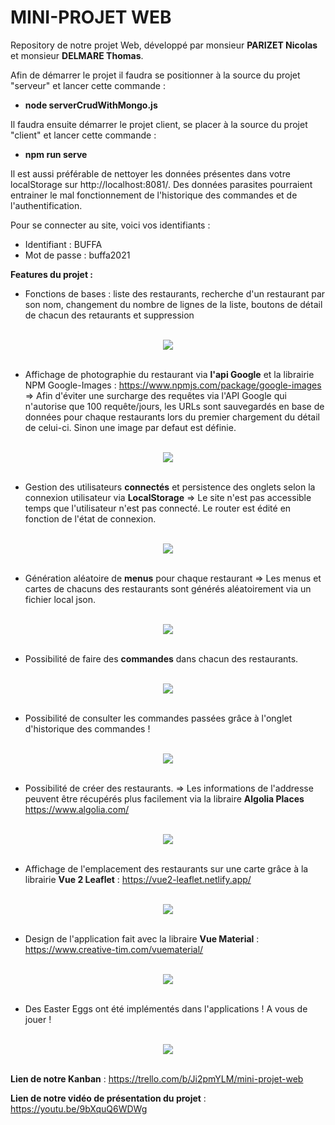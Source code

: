 # MINI-PROJET WEB

Repository de notre projet Web, développé par monsieur **PARIZET Nicolas** et monsieur **DELMARE Thomas**.  

Afin de démarrer le projet il faudra se positionner à la source du projet "serveur" et lancer cette commande :
  - **node serverCrudWithMongo.js**  

Il faudra ensuite démarrer le projet client, se placer à la source du projet "client" et lancer cette commande :
  - **npm run serve**  

Il est aussi préférable de nettoyer les données présentes dans votre localStorage sur http://localhost:8081/. Des données parasites pourraient entrainer le mal fonctionnement de l'historique des commandes et de l'authentification.

Pour se connecter au site, voici vos identifiants :
  - Identifiant : BUFFA  
  - Mot de passe : buffa2021

**Features du projet :**
  -  Fonctions de bases : liste des restaurants, recherche d'un restaurant par son nom, changement du nombre de lignes de la liste, boutons de détail de chacun des retaurants et suppression

<br />

<div align="center">
  <img src="https://media.giphy.com/media/sMP3i5b6qGQHvSIFvR/giphy.gif"/>
</div>

<br />

  -  Affichage de photographie du restaurant via **l'api Google** et la librairie NPM Google-Images : https://www.npmjs.com/package/google-images
      => Afin d'éviter une surcharge des requêtes via l'API Google qui n'autorise que 100 requête/jours, les URLs sont sauvegardés en base de données pour chaque restaurants lors du premier chargement du détail de celui-ci. Sinon une image par defaut est définie.
 
<br />

<div align="center">
  <img src="https://media.giphy.com/media/zpehynVnhUkbPMMGGy/giphy.gif"/>
</div>

<br />
      
  -  Gestion des utilisateurs **connectés** et persistence des onglets selon la connexion utilisateur via **LocalStorage**
      => Le site n'est pas accessible temps que l'utilisateur n'est pas connecté. Le router est édité en fonction de l'état de connexion.

<br />

<div align="center">
  <img src="https://media.giphy.com/media/t2ZzesoEGVEGgDuuOt/giphy.gif"/>
</div>

<br />

-  Génération aléatoire de **menus** pour chaque restaurant
      => Les menus et cartes de chacuns des restaurants sont générés aléatoirement via un fichier local json.

<br />

<div align="center">
  <img src="https://media.giphy.com/media/zW3VgwAYNWMOGoZsJC/giphy.gif"/>
</div>

<br />

  -  Possibilité de faire des **commandes** dans chacun des restaurants.
  
<br />

<div align="center">
  <img src="https://media.giphy.com/media/GOiwo3YE8nkEjpcxfb/giphy.gif"/>
</div>

<br />

  - Possibilité de consulter les commandes passées grâce à l'onglet d'historique des commandes !

<br />

<div align="center">
  <img src="https://media.giphy.com/media/XNPsmALeEoK0sToMpQ/giphy.gif"/>
</div>

<br />

  -  Possibilité de créer des restaurants.
      => Les informations de l'addresse peuvent être récupérés plus facilement via la libraire **Algolia Places** https://www.algolia.com/

<br />

<div align="center">
  <img src="https://media.giphy.com/media/zeDb3FwJ8mcBeRUIY7/giphy.gif"/>
</div>

<br />

-  Affichage de l'emplacement des restaurants sur une carte grâce à la librairie **Vue 2 Leaflet** : https://vue2-leaflet.netlify.app/

<br />

<div align="center">
  <img src="https://media.giphy.com/media/5BtFiV3pgr7BDcJ4U7/giphy.gif"/>
</div>

<br />

-  Design de l'application fait avec la libraire **Vue Material** : https://www.creative-tim.com/vuematerial/ 

<br />

<div align="center">
  <img src="https://media.giphy.com/media/Y9x7tApdD8Iep9MMWB/giphy.gif"/>
</div>

<br />

-  Des Easter Eggs ont été implémentés dans l'applications ! A vous de jouer !
 
<br />

<div align="center">
  <img src="https://media.giphy.com/media/uikTX95XMDAdTbiFH8/giphy.gif"/>
</div>

<br />

**Lien de notre Kanban** : https://trello.com/b/Ji2pmYLM/mini-projet-web  

**Lien de notre vidéo de présentation du projet** : https://youtu.be/9bXquQ6WDWg

